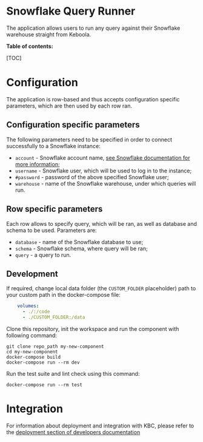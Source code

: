 # Snowflake Query Runner

The application allows users to run any query against their Snowflake warehouse straight from Keboola.

**Table of contents:**  
  
[TOC]

# Configuration

The application is row-based and thus accepts configuration specific parameters, which are then used by each row ran.

## Configuration specific parameters

The following parameters need to be specified in order to connect successfully to a Snowflake instance:

- `account` - Snowflake account name, [see Snowflake documentation for more information](https://docs.snowflake.com/en/user-guide/connecting.html#your-snowflake-account-name);
- `username` - Snowflake user, which will be used to log in to the instance;
- `#password` - password of the above specified Snowflake user;
- `warehouse` - name of the Snowflake warehouse, under which queries will run.

## Row specific parameters

Each row allows to specify query, which will be ran, as well as database and schema to be used. Parameters are:

- `database` - name of the Snowflake database to use;
- `schema` - Snowflake schema, where query will be ran;
- `query` - a query to run.

## Development

If required, change local data folder (the `CUSTOM_FOLDER` placeholder) path to your custom path in the docker-compose file:

```yaml
    volumes:
      - ./:/code
      - ./CUSTOM_FOLDER:/data
```

Clone this repository, init the workspace and run the component with following command:

```
git clone repo_path my-new-component
cd my-new-component
docker-compose build
docker-compose run --rm dev
```

Run the test suite and lint check using this command:

```
docker-compose run --rm test
```

# Integration

For information about deployment and integration with KBC, please refer to the [deployment section of developers documentation](https://developers.keboola.com/extend/component/deployment/) 
